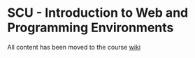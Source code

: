 # SCU - Introduction to Web and Programming Environments

All content has been moved to the course [wiki](https://github.com/J-Fo-S/scu-intro-web-prog/wiki)


